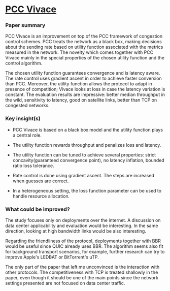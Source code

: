 # [PCC Vivace](https://www.usenix.org/system/files/conference/nsdi18/nsdi18-dong.pdf)

### Paper summary
PCC Vivace is an improvement on top of the PCC framework of congestion control schemes. PCC treats the network as a black box, making decisions about the sending rate based on utility function associated with the metrics measured in the network. The novelty which comes together with PCC Vivace mainly in the special properties of the chosen utility function and the control algorithm.

The chosen utility function guarantees convergence and is latency aware. The rate control uses gradient ascent in order to achieve faster conversion than PCC. Moreover, the utility function allows the protocol to adapt in presence of competition; Vivace looks at loss in case the latency variation is constant. The evaluation results are impressive: better median throughput in the wild, sensitivity to latency, good on satellite links, better than TCP on congested networks.

### Key insight(s)
- PCC Vivace is based on a black box model and the utility function plays a central role.

- The utility function rewards throughput and penalizes loss and latency.

- The utility function can be tuned to achieve several properties: strict concavity(guaranteed convergence point), no latency inflation, bounded ratio loss tolerance.

- Rate control is done using gradient ascent. The steps are increased when guesses are correct.

- In a heterogeneous setting, the loss function parameter can be used to handle resource allocation.


### What could be improved?
The study focuses only on deployments over the internet. A discussion on data center applicability and evaluation would be interesting. In the same direction, looking at high bandwidth links would be also interesting.

Regarding the friendliness of the protocol, deployments together with BBR would be useful since QUIC already uses BBR. The algorithm seems also fit for background transport scenarios, for example, further research can try to improve Apple's LEDBAT or BitTorrent's uTP.

The only part of the paper that left me unconvinced is the interaction with other protocols. The competitiveness with TCP is treated shallowly in the paper, even though it should be one of the main points since the network settings presented are not focused on data center traffic.

